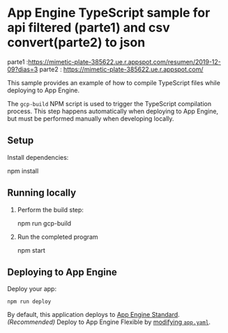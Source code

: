 # App Engine TypeScript sample for api filtered (parte1) and csv convert(parte2) to json

parte1 :https://mimetic-plate-385622.ue.r.appspot.com/resumen/2019-12-09?dias=3
parte2 : https://mimetic-plate-385622.ue.r.appspot.com/

This sample provides an example of how to compile TypeScript files while
deploying to App Engine.

The `gcp-build` NPM script is used to trigger the TypeScript compilation
process. This step happens automatically when deploying to App Engine, but must
be performed manually when developing locally.

## Setup

Install dependencies:

   npm install

## Running locally

1. Perform the build step:

    npm run gcp-build

1. Run the completed program

    npm start

## Deploying to App Engine

Deploy your app:

    npm run deploy

By default, this application deploys to [App Engine Standard][appengine]. _(Recommended)_
Deploy to App Engine Flexible by [modifying `app.yaml`][app_yaml].

[appengine]: https://cloud.google.com/appengine/docs/standard/nodejs
[app_yaml]: https://cloud.google.com/appengine/docs/flexible/nodejs/configuring-your-app-with-app-yaml
[tutorial]: https://cloud.google.com/appengine/docs/standard/nodejs/quickstart
[contributing]: https://github.com/GoogleCloudPlatform/nodejs-docs-samples/blob/main/CONTRIBUTING.md
